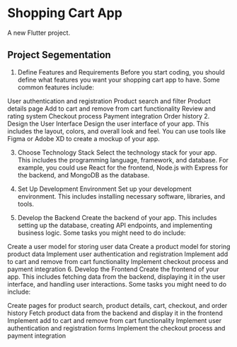# Shopping Cart App

A new Flutter project.

## Project Segementation

1. Define Features and Requirements
Before you start coding, you should define what features you want your shopping cart app to have. Some common features include:

User authentication and registration
Product search and filter
Product details page
Add to cart and remove from cart functionality
Review and rating system
Checkout process
Payment integration
Order history
2. Design the User Interface
Design the user interface of your app. This includes the layout, colors, and overall look and feel. You can use tools like Figma or Adobe XD to create a mockup of your app.

3. Choose Technology Stack
Select the technology stack for your app. This includes the programming language, framework, and database. For example, you could use React for the frontend, Node.js with Express for the backend, and MongoDB as the database.

4. Set Up Development Environment
Set up your development environment. This includes installing necessary software, libraries, and tools.

5. Develop the Backend
Create the backend of your app. This includes setting up the database, creating API endpoints, and implementing business logic. Some tasks you might need to do include:

Create a user model for storing user data
Create a product model for storing product data
Implement user authentication and registration
Implement add to cart and remove from cart functionality
Implement checkout process and payment integration
6. Develop the Frontend
Create the frontend of your app. This includes fetching data from the backend, displaying it in the user interface, and handling user interactions. Some tasks you might need to do include:

Create pages for product search, product details, cart, checkout, and order history
Fetch product data from the backend and display it in the frontend
Implement add to cart and remove from cart functionality
Implement user authentication and registration forms
Implement the checkout process and payment integration
